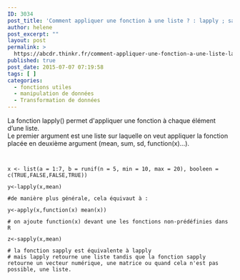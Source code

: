 ```yaml
---
ID: 3034
post_title: 'Comment appliquer une fonction à une liste ? : lapply ; sapply ?'
author: helene
post_excerpt: ""
layout: post
permalink: >
  https://abcdr.thinkr.fr/comment-appliquer-une-fonction-a-une-liste-lapply-sapply/
published: true
post_date: 2015-07-07 07:19:58
tags: [ ]
categories:
  - fonctions utiles
  - manipulation de données
  - Transformation de données
---
```

<p>La fonction lapply() permet d'appliquer une fonction à chaque élément d’une liste.<br /> Le premier argument est une liste sur laquelle on veut appliquer la fonction placée en deuxième argument (mean, sum, sd, function(x)…).</p><p> <pre><code><br /><br />x &lt;- list(a = 1:7, b = runif(n = 5, min = 10, max = 20), booleen = c(TRUE,FALSE,FALSE,TRUE))</p><p>y&lt;-lapply(x,mean)</p><p>#de manière plus générale, cela équivaut à :</p><p>y&lt;-apply(x,function(x) mean(x))</p><p># on ajoute function(x) devant une les fonctions non-prédéfinies dans R</p><p>z&lt;-sapply(x,mean)</p><p># la fonction sapply est équivalente à lapply <br /># mais lapply retourne une liste tandis que la fonction sapply retourne un vecteur numérique, une matrice ou quand cela n'est pas possible, une liste.</p><p></code></pre> </p><p> </p><p> </p><p> </p><p> </p><p> </p><p> </p>